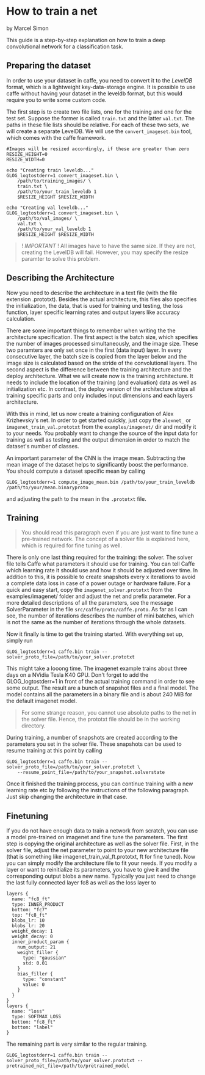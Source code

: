 # How to train a net

by Marcel Simon

This guide is a step-by-step explanation on how to train a deep convolutional network for a classification task. 


## Preparing the dataset

In order to use your dataset in caffe, you need to convert it to the _LevelDB_ format, which is a lightweight key-data-storage engine. It is possible to use caffe without having your dataset in the leveldb format, but this would require you to write some custom code. 


The first step is to create two file lists, one for the training and one for the test set. Suppose the former is called `train.txt` and the latter `val.txt`. The paths in these file lists should be relative. For each of these two sets, we will create a separate LevelDB. We will use the `convert_imageset.bin` tool, which comes with the caffe framework. 
```
#Images will be resized accordingly, if these are greater than zero
RESIZE_HEIGHT=0
RESIZE_WIDTH=0

echo "Creating train leveldb..."
GLOG_logtostderr=1 convert_imageset.bin \
    /path/to/training_images/ \
    train.txt \
    /path/to/your_train_leveldb 1
    $RESIZE_HEIGHT $RESIZE_WIDTH

echo "Creating val leveldb..."
GLOG_logtostderr=1 convert_imageset.bin \
    /path/to/val_images/ \
    val.txt \
    /path/to/your_val_leveldb 1
    $RESIZE_HEIGHT $RESIZE_WIDTH
```

>! *IMPORTANT* ! All images have to have the same size. If they are not, creating the LevelDB will fail. However, you may specify the resize paramter to solve this problem.

## Describing the Architecture

Now you need to describe the architecture in a text file (with the file extension .prototxt). Besides the actual architecture, this files also specifies the initialization, the data, that is used for training und testing, the loss function, layer specific learning rates and output layers like accuracy calculation. 

There are some important things to remember when writing the the architecture specification. The first aspect is the batch size, which specifies the number of images processed simultaneously, and the image size. These two paramters are only set once in the first (data input) layer. In every consecutive layer, the batch size is copied from the layer below and the image size is calculated based on the stride of the convolutional layers. The second aspect is the difference between the training architecture and the deploy architecture. What we will create now is the training architecture. It needs to include the location of the training (and evaluation) data as well as initialization etc. In contrast, the deploy version of the architecture strips all training specific parts and only includes input dimensions and each layers architecture. 

With this in mind, let us now create a training configuration of Alex Krizhevsky's net. In order to get started quickly, just copy the `alexnet_` or `imagenet_train_val.prototxt` from the `examples/imagenet/` dir and modify it to your needs. You probably want to change the source of the input data for training as well as testing and the output dimension in order to match the dataset's number of classes. 

An important parameter of the CNN is the image mean. Subtracting the mean image of the dataset helps to significantly boost the performance. You should compute a dataset specific mean by calling 

```
GLOG_logtostderr=1 compute_image_mean.bin /path/to/your_train_leveldb /path/to/your/mean.binaryproto
```
and adjusting the path to the mean in the `.prototxt` file.

## Training
> You should read this paragraph even if you are just want to fine tune a pre-trained network. The concept of a solver file is explained here, which is required for fine tuning as well. 

There is only one last thing required for the training: the solver. The solver file tells Caffe what parameters it should use for training. You can tell Caffe which learning rate it should use and how it should be adjusted over time. In addition to this, it is possible to create snapshots every x iterations to avoid a complete data loss in case of a power outage or hardware failure. For a quick and easy start, copy the `imagenet_solver.prototxt` from the examples/imagenet/ folder and adjust the net and prefix parameter. For a more detailed descriptions of all the parameters, see the message SolverParameter in the file `src/caffe/proto/caffe.proto`. As far as I can see, the number of iterations describes the number of mini batches, which is not the same as the number of iterations through the whole datasets. 

Now it finally is time to get the training started. With everything set up, simply run 
```
GLOG_logtostderr=1 caffe.bin train --solver_proto_file=/path/to/your_solver.prototxt
```
This might take a looong time. The imagenet example trains about three days on a NVidia Tesla K40 GPU. Don't forget to add the GLOG_logtostderr=1 in front of the actual training command in order to see some output. The result are a bunch of snapshot files and a final model. The model contains all the parameters in a binary file and is about 240 MiB for the default imagenet model.

> For some strange reason, you cannot use absolute paths to the net in the solver file. Hence, the prototxt file should be in the working directory. 

During training, a number of snapshots are created according to the parameters you set in the solver file. These snapshots can be used to resume training at this point by calling 
```
GLOG_logtostderr=1 caffe.bin train --solver_proto_file=/path/to/your_solver.prototxt \
    --resume_point_file=/path/to/your_snapshot.solverstate
```

Once it finished the training process, you can continue training with a new learning rate etc by following the instructions of the following paragraph. Just skip changing the architecture in that case. 

## Finetuning
If you do not have enough data to train a network from scratch, you can use a model pre-trained on imagenet and fine tune the parameters. The first step is copying the original architecture as well as the solver file. First, in the solver file, adjust the net parameter to point to your new architecture file (that is something like imagenet_train_val_ft.prototxt, ft for fine tuned). Now you can simply modify the architecture file to fit your needs. If you modify a layer or want to reinitialize its parameters, you have to give it and the corresponding output blobs a new name. Typically you just need to change the last fully connected layer fc8 as well as the loss layer to 
```
layers {
  name: "fc8_ft"
  type: INNER_PRODUCT
  bottom: "fc7"
  top: "fc8_ft"
  blobs_lr: 10
  blobs_lr: 20
  weight_decay: 1
  weight_decay: 0
  inner_product_param {
    num_output: 21
    weight_filler {
      type: "gaussian"
      std: 0.01
    }
    bias_filler {
      type: "constant"
      value: 0
    }
  }
}
layers {
  name: "loss"
  type: SOFTMAX_LOSS
  bottom: "fc8_ft"
  bottom: "label"
}
```

The remaining part is very similar to the regular training. 

```
GLOG_logtostderr=1 caffe.bin train --solver_proto_file=/path/to/your_solver.prototxt --pretrained_net_file=/path/to/pretrained_model
```